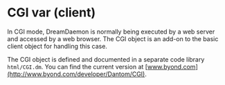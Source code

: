 # CGI var (client)


In CGI mode, DreamDaemon is normally being executed by a web
server and accessed by a web browser. The CGI object is an add-on to the
basic client object for handling this case. 

The CGI object is
defined and documented in a separate code library `html/CGI.dm`. You can
find the current version at
[www.byond.com](http://www.byond.com/developer/Dantom/CGI).

